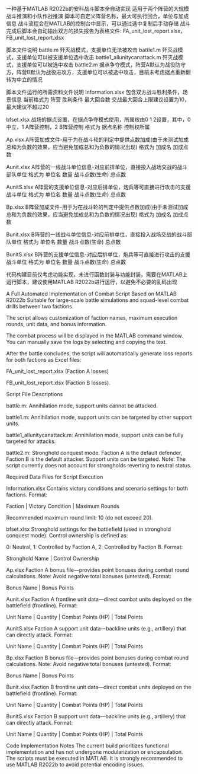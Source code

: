 一种基于MATLAB R2022b的安科战斗脚本全自动实现
适用于两个阵营的大规模战斗推演和小队作战推演
脚本可自定义阵营名称，最大可执行回合，单位与加成信息
战斗流程会在MATLAB的控制台中显示，可以通过选中复制后手动存储
战斗完成后脚本会自动输出双方的损失报告为表格文件: FA_unit_lost_report.xlsx，FB_unit_lost_report.xlsx

脚本文件说明
battle.m 歼灭战模式，支援单位无法被攻击
battle1.m 歼灭战模式，支援单位可以被支援单位选中攻击
battle1_allunitycanattack.m 歼灭战模式，支援单位可以被选中攻击
battle2.m 据点争夺模式，阵营A默认为战役防守方，阵营B默认为战役进攻方，支援单位可以被选中攻击，目前未考虑据点重新翻转为中立的情况

脚本文件运行的所需资料文件说明
Information.xlsx
包含双方战斗胜利条件，场景信息
当前格式为 阵营 胜利条件 最大回合数 
交战最大回合上限建议设置为10，最大建议不超过20

bfset.xlsx
战场的据点设置，在据点争夺模式使用，所属权由0 1 2设置，其中，0 中立，1 A阵营控制，2 B阵营控制 
格式为 据点名称 控制权所属

Ap.xlsx
A阵营加成文件-用于为在战斗轮的判定中提供点数加成(由于未测试加成总和为负数的效果，应当避免加成总和为负数的情况出现)
格式为 加成名 加成点数

Aunit.xlsx
A阵营的一线战斗单位信息-对应前排单位，直接投入战场交战的战斗部队单位
格式为 单位名 数量 战斗点数(生命) 总点数

AunitS.xlsx
A阵营的支援单位信息-对应后排单位，炮兵等可直接进行攻击的支援战斗单位
格式为 单位名 数量 战斗点数(生命) 总点数

Bp.xlsx
B阵营加成文件-用于为在战斗轮的判定中提供点数加成(由于未测试加成总和为负数的效果，应当避免加成总和为负数的情况出现)
格式为 加成名 加成点数

Bunit.xlsx
B阵营的一线战斗单位信息-对应前排单位，直接投入战场交战的战斗部队单位
格式为 单位名 数量 战斗点数(生命) 总点数

BunitS.xlsx
B阵营的支援单位信息-对应后排单位，炮兵等可直接进行攻击的支援战斗单位
格式为 单位名 数量 战斗点数(生命) 总点数


代码构建目前仅考虑功能实现，未进行函数封装与功能封装，需要在MATLAB上运行脚本，建议使用MATLAB R2022b进行运行，以避免不必要的乱码出现

A Full Automated Implementation of Combat Script Based on MATLAB R2022b
Suitable for large-scale battle simulations and squad-level combat drills between two factions.

The script allows customization of faction names, maximum execution rounds, unit data, and bonus information.

The combat process will be displayed in the MATLAB command window. You can manually save the logs by selecting and copying the text.

After the battle concludes, the script will automatically generate loss reports for both factions as Excel files:

FA_unit_lost_report.xlsx (Faction A losses)

FB_unit_lost_report.xlsx (Faction B losses).

Script File Descriptions

battle.m: Annihilation mode, support units cannot be attacked.

battle1.m: Annihilation mode, support units can be targeted by other support units.

battle1_allunitycanattack.m: Annihilation mode, support units can be fully targeted for attacks.

battle2.m: Stronghold conquest mode. Faction A is the default defender, Faction B is the default attacker. Support units can be targeted. Note: The script currently does not account for strongholds reverting to neutral status.

Required Data Files for Script Execution

Information.xlsx
Contains victory conditions and scenario settings for both factions.
Format:

Faction | Victory Condition | Maximum Rounds

Recommended maximum round limit: 10 (do not exceed 20).

bfset.xlsx
Stronghold settings for the battlefield (used in stronghold conquest mode).
Control ownership is defined as:

0: Neutral, 1: Controlled by Faction A, 2: Controlled by Faction B.
Format:

Stronghold Name | Control Ownership

Ap.xlsx
Faction A bonus file—provides point bonuses during combat round calculations.
Note: Avoid negative total bonuses (untested).
Format:

Bonus Name | Bonus Points

Aunit.xlsx
Faction A frontline unit data—direct combat units deployed on the battlefield (frontline).
Format:

Unit Name | Quantity | Combat Points (HP) | Total Points

AunitS.xlsx
Faction A support unit data—backline units (e.g., artillery) that can directly attack.
Format:

Unit Name | Quantity | Combat Points (HP) | Total Points

Bp.xlsx
Faction B bonus file—provides point bonuses during combat round calculations.
Note: Avoid negative total bonuses (untested).
Format:

Bonus Name | Bonus Points

Bunit.xlsx
Faction B frontline unit data—direct combat units deployed on the battlefield (frontline).
Format:

Unit Name | Quantity | Combat Points (HP) | Total Points

BunitS.xlsx
Faction B support unit data—backline units (e.g., artillery) that can directly attack.
Format:

Unit Name | Quantity | Combat Points (HP) | Total Points

Code Implementation Notes
The current build prioritizes functional implementation and has not undergone modularization or encapsulation. The scripts must be executed in MATLAB. It is strongly recommended to use MATLAB R2022b to avoid potential encoding issues.